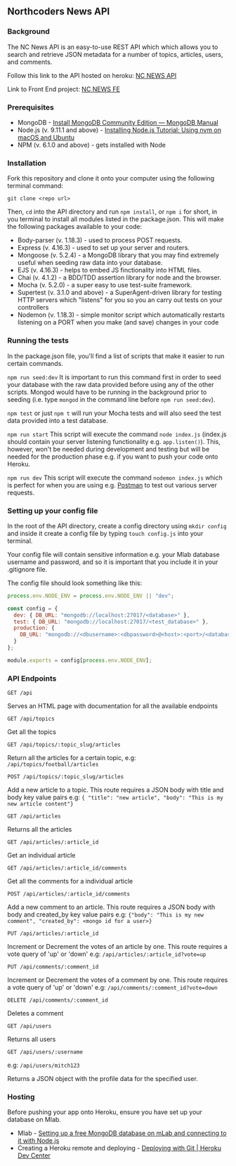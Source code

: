 ## Northcoders News API

### Background

The NC News API is an easy-to-use REST API which which allows you to search and retrieve JSON metadata for a number of topics, articles, users, and comments.

Follow this link to the API hosted on heroku: [NC NEWS API](https://rosies-ncnews.herokuapp.com/)

Link to Front End project: [NC NEWS FE](https://github.com/rzhekova/NC-News-FE)

### Prerequisites

- MongoDB - [Install MongoDB Community Edition — MongoDB Manual](https://docs.mongodb.com/manual/administration/install-community/)
- Node.js (v. 9.11.1 and above) - [Installing Node.js Tutorial: Using nvm on macOS and Ubuntu](https://nodesource.com/blog/installing-node-js-tutorial-using-nvm-on-mac-os-x-and-ubuntu/)
- NPM (v. 6.1.0 and above) - gets installed with Node

### Installation

Fork this repository and clone it onto your computer using the following terminal command:

```
git clone <repo url>
```

Then, `cd` into the API directory and run `npm install`, or `npm i` for short, in you terminal to install all modules listed in the package.json. This will make the following packages available to your code:

- Body-parser (v. 1.18.3) - used to process POST requests.
- Express (v. 4.16.3) - used to set up your server and routers.
- Mongoose (v. 5.2.4) - a MongoDB library that you may find extremely useful when seeding raw data into your database.
- EJS (v. 4.16.3) - helps to embed JS finctionality into HTML files.
- Chai (v. 4.1.2) - a BDD/TDD assertion library for node and the browser.
- Mocha (v. 5.2.0) - a super easy to use test-suite framework.
- Supertest (v. 3.1.0 and above) - a SuperAgent-driven library for testing HTTP servers which "listens" for you so you an carry out tests on your controllers
- Nodemon (v. 1.18.3) - simple monitor script which automatically restarts listening on a PORT when you make (and save) changes in your code

### Running the tests

In the package.json file, you'll find a list of scripts that make it easier to run certain commands.

`npm run seed:dev`
It is important to run this command first in order to seed your database with the raw data provided before using any of the other scripts. Mongod would have to be running in the background prior to seeding (i.e. type `mongod` in the command line before `npm run seed:dev`).

`npm test`
or just `npm t` will run your Mocha tests and will also seed the test data provided into a test database.

`npm run start`
This script will execute the command `node index.js` (index.js should contain your server listening functionality e.g. `app.listen()`). This, however, won't be needed during development and testing but will be needed for the production phase e.g. if you want to push your code onto Heroku.

`npm run dev`
This script will execute the command `nodemon index.js` which is perfect for when you are using e.g. [Postman](https://www.getpostman.com/) to test out various server requests.

### Setting up your config file

In the root of the API directory, create a config directory using `mkdir config` and inside it create a config file by typing `touch config.js` into your terminal.

Your config file will contain sensitive information e.g. your Mlab database username and password, and so it is important that you include it in your .gitignore file.

The config file should look something like this:

```js
process.env.NODE_ENV = process.env.NODE_ENV || "dev";

const config = {
  dev: { DB_URL: "mongodb://localhost:27017/<database>" },
  test: { DB_URL: "mongodb://localhost:27017/<test_database>" },
  production: {
    DB_URL: "mongodb://<dbusername>:<dbpassword>@<host>:<port>/<database>"
  }
};

module.exports = config[process.env.NODE_ENV];
```

### API Endpoints

```http
GET /api
```

Serves an HTML page with documentation for all the available endpoints

```http
GET /api/topics
```

Get all the topics

```http
GET /api/topics/:topic_slug/articles
```

Return all the articles for a certain topic, e.g: `/api/topics/football/articles`

```http
POST /api/topics/:topic_slug/articles
```

Add a new article to a topic. This route requires a JSON body with title and body key value pairs
e.g: `{ "title": "new article", "body": "This is my new article content"}`

```http
GET /api/articles
```

Returns all the articles

```http
GET /api/articles/:article_id
```

Get an individual article

```http
GET /api/articles/:article_id/comments
```

Get all the comments for a individual article

```http
POST /api/articles/:article_id/comments
```

Add a new comment to an article. This route requires a JSON body with body and created_by key value pairs
e.g: `{"body": "This is my new comment", "created_by": <mongo id for a user>}`

```http
PUT /api/articles/:article_id
```

Increment or Decrement the votes of an article by one. This route requires a vote query of 'up' or 'down'
e.g: `/api/articles/:article_id?vote=up`

```http
PUT /api/comments/:comment_id
```

Increment or Decrement the votes of a comment by one. This route requires a vote query of 'up' or 'down'
e.g: `/api/comments/:comment_id?vote=down`

```http
DELETE /api/comments/:comment_id
```

Deletes a comment

```http
GET /api/users
```

Returns all users

```http
GET /api/users/:username
```

e.g: `/api/users/mitch123`

Returns a JSON object with the profile data for the specified user.

### Hosting

Before pushing your app onto Heroku, ensure you have set up your database on Mlab.

- Mlab - [Setting up a free MongoDB database on mLab and connecting to it with Node.js](http://fredrik.anderzon.se/2017/01/17/setting-up-a-free-mongodb-database-on-mlab-and-connecting-to-it-with-node-js/)
- Creating a Heroku remote and deploying - [Deploying with Git | Heroku Dev Center](https://devcenter.heroku.com/articles/git)
